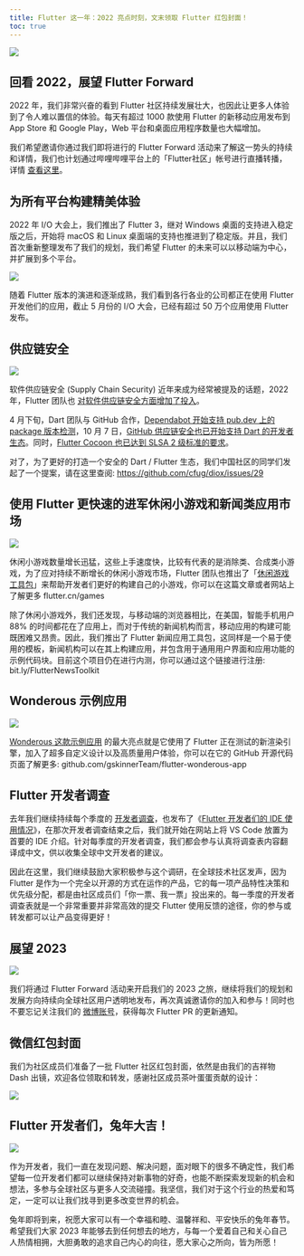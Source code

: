 ```yaml
---
title: Flutter 这一年：2022 亮点时刻，文末领取 Flutter 红包封面！
toc: true
---
```



![]({{site.flutter-files-cn}}posts/images/2023/01/2497484bb3be1.gif)

## 回看 2022，展望 Flutter Forward

2022 年，我们非常兴奋的看到 Flutter 社区持续发展壮大，也因此让更多人体验到了令人难以置信的体验。每天有超过 1000 款使用 Flutter 的新移动应用发布到 App Store 和 Google Play，Web 平台和桌面应用程序数量也大幅增加。

我们希望邀请你通过我们即将进行的 Flutter Forward 活动来了解这一势头的持续和详情，我们也计划通过哔哩哔哩平台上的「Flutter社区」帐号进行直播转播，详情 [查看这里](https://mp.weixin.qq.com/s/8_Z1OQFquJV90mdCwcqeLA)。

## 为所有平台构建精美体验

2022 年 I/O 大会上，我们推出了 Flutter 3，继对 Windows 桌面的支持进入稳定版之后，开始将 macOS 和 Linux 桌面端的支持也推进到了稳定版。并且，我们首次重新整理发布了我们的规划，我们希望 Flutter 的未来可以以移动端为中心，并扩展到多个平台。

![]({{site.flutter-files-cn}}posts/images/2023/01/PhZ8op.jpg)

随着 Flutter 版本的演进和逐渐成熟，我们看到各行各业的公司都正在使用 Flutter 开发他们的应用，截止 5 月份的 I/O 大会，已经有超过 50 万个应用使用 Flutter 发布。

## 供应链安全

![]({{site.flutter-files-cn}}posts/images/2023/01/Q8mWXm.jpg)

软件供应链安全 (Supply Chain Security) 近年来成为经常被提及的话题，2022 年，Flutter 团队也 [对软件供应链安全方面增加了投入](https://mp.weixin.qq.com/s/m8Jn8XNuwrmEwhZPPLWaaw)。

4 月下旬，Dart 团队与 GitHub 合作，[Dependabot 开始支持 pub.dev 上的 package 版本检测](https://mp.weixin.qq.com/s/K_5s-3-Jp_ES33gs8W921Q)，10 月 7 日，[GitHub 供应链安全也已开始支持 Dart 的开发者生态](https://mp.weixin.qq.com/s/kHijSgCwwVcP-Y0islNEig)。同时，[Flutter Cocoon 也已达到 SLSA 2 级标准的要求](https://mp.weixin.qq.com/s/cISoYBWFjaUWGj1pAGiAwQ)。

对了，为了更好的打造一个安全的 Dart / Flutter 生态，我们中国社区的同学们发起了一个提案，请在这里查阅:
https://github.com/cfug/diox/issues/29

## 使用 Flutter 更快速的进军休闲小游戏和新闻类应用市场

![]({{site.flutter-files-cn}}posts/images/2023/01/AFOIM3.jpg)

休闲小游戏数量增长迅猛，这些上手速度快，比较有代表的是消除类、合成类小游戏，为了应对持续不断增长的休闲小游戏市场，Flutter 团队也推出了「[休闲游戏工具包](https://mp.weixin.qq.com/s/T-hSdOZc3OXUg9Sf3hzHuA)」来帮助开发者们更好的构建自己的小游戏，你可以在这篇文章或者网站上了解更多 flutter.cn/games

除了休闲小游戏外，我们还发现，与移动端的浏览器相比，在美国，智能手机用户 88% 的时间都花在了应用上，而对于传统的新闻机构而言，移动应用的构建可能既困难又昂贵。因此，我们推出了 Flutter 新闻应用工具包，这同样是一个易于使用的模板，新闻机构可以在其上构建应用，并包含用于通用用户界面和应用功能的示例代码块。目前这个项目仍在进行内测，你可以通过这个链接进行注册: bit.ly/FlutterNewsToolkit

## Wonderous 示例应用

![]({{site.flutter-files-cn}}posts/images/2023/01/LJHaqS.jpg)

[Wonderous 这款示例应用](https://mp.weixin.qq.com/s/cAwU2RmG-VtTBjPLweoobg) 的最大亮点就是它使用了 Flutter 正在测试的新渲染引擎，加入了超多自定义设计以及高质量用户体验，你可以在它的 GitHub 开源代码页面了解更多: github.com/gskinnerTeam/flutter-wonderous-app

## Flutter 开发者调查

去年我们继续持续每个季度的 [开发者调查](https://mp.weixin.qq.com/s/OLCDm2hEhet76DNH3p8-4A)，也发布了《[Flutter 开发者们的 IDE 使用情况](https://mp.weixin.qq.com/s/2LoRYAk6MZcLHUnE0LsBDg)》，在那次开发者调查结束之后，我们就开始在网站上将 VS Code 放置为首要的 IDE 介绍。针对每季度的开发者调查，我们都会参与认真将调查表内容翻译成中文，供以收集全球中文开发者的建议。

因此在这里，我们继续鼓励大家积极参与这个调研，在全球技术社区发声，因为 Flutter 是作为一个完全以开源的方式在运作的产品，它的每一项产品特性决策和优先级分配，都是由社区成员们「你一票、我一票」投出来的。每一季度的开发者调查表就是一个非常重要并非常高效的提交 Flutter 使用反馈的途径，你的参与或转发都可以让产品变得更好！

## 展望 2023


![]({{site.flutter-files-cn}}posts/images/2023/01/eb5p18.jpg)

我们将通过 Flutter Forward 活动来开启我们的 2023 之旅，继续将我们的规划和发展方向持续向全球社区用户透明地发布，再次真诚邀请你的加入和参与！同时也不要忘记关注我们的 [微博账号](https://mp.weixin.qq.com/s/pWdZv45PXutnXbrEOTLeww)，获得每次 Flutter PR 的更新通知。

## 微信红包封面

我们为社区成员们准备了一批 Flutter 社区红包封面，依然是由我们的吉祥物 Dash 出镜，欢迎各位领取和转发，感谢社区成员茶叶蛋蛋贡献的设计：

![]({{site.flutter-files-cn}}posts/images/2023/01/39AKMH.jpg)


## Flutter 开发者们，兔年大吉！


![]({{site.flutter-files-cn}}posts/images/2023/01/2bf8988d0f189.jpg)

作为开发者，我们一直在发现问题、解决问题，面对眼下的很多不确定性，我们希望每一位开发者们都可以继续保持对新事物的好奇，也能不断探索发现新的机会和想法，多参与全球社区与更多人交流碰撞。我坚信，我们对于这个行业的热爱和笃定，一定可以让我们找寻到更多改变世界的机会。

兔年即将到来，祝愿大家可以有一个幸福和睦、温馨祥和、平安快乐的兔年春节。希望我们大家 2023 年能够去到任何想去的地方，与每一个爱着自己和关心自己人热情相拥，大胆勇敢的追求自己内心的向往，愿大家心之所向，皆为所愿！

